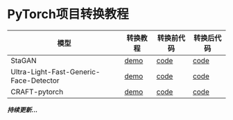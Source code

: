 # PyTorch项目转换教程


| 模型 | 转换教程| 转换前代码 | 转换后代码 |
|------|-----|----------|------|
| StaGAN | [demo](stargan.md)| [code](https://github.com/yunjey/stargan)|[code](https://github.com/SunAhong1993/stargan/tree/paddle)|
| Ultra-Light-Fast-Generic-Face-Detector |[demo](ultra_light_fast_generic_face_detector.md)| [code](https://github.com/Linzaer/Ultra-Light-Fast-Generic-Face-Detector-1MB) |[code](https://github.com/SunAhong1993/Ultra-Light-Fast-Generic-Face-Detector-1MB/tree/paddle)|
| CRAFT-pytorch |[demo](craft.md)| [code](https://github.com/clovaai/CRAFT-pytorch) |[code](https://github.com/SunAhong1993/CRAFT-pytorch/tree/paddle)|

***持续更新...***
